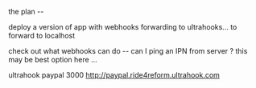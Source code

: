 the plan -- 

deploy a version of app with webhooks forwarding to ultrahooks... to forward to localhost

check out what webhooks can do --
can I ping an IPN from server ? 
this may be best option here ... 


ultrahook paypal 3000
http://paypal.ride4reform.ultrahook.com